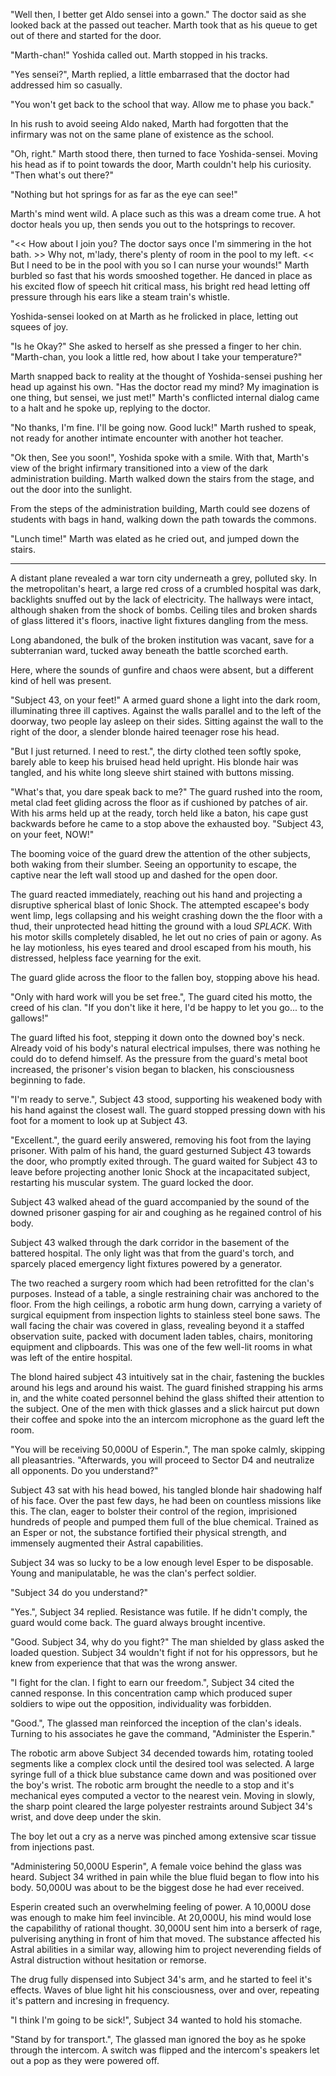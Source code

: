 "Well then, I better get Aldo sensei into a gown." The doctor said as she looked back at the passed out teacher. Marth took that as his queue to get out of there and started for the door.

"Marth-chan!" Yoshida called out. Marth stopped in his tracks.

"Yes sensei?", Marth replied, a little embarrased that the doctor had addressed him so casually.

"You won't get back to the school that way. Allow me to phase you back."

In his rush to avoid seeing Aldo naked, Marth had forgotten that the infirmary was not on the same plane of existence as the school.

"Oh, right." Marth stood there, then turned to face Yoshida-sensei. Moving his head as if to point towards the door, Marth couldn't help his curiosity. "Then what's out there?"

"Nothing but hot springs for as far as the eye can see!"

Marth's mind went wild. A place such as this was a dream come true. A hot doctor heals you up, then sends you out to the hotsprings to recover.

"<< How about I join you? The doctor says once I'm simmering in the hot bath. >> Why not, m'lady, there's plenty of room in the pool to my left. << But I need to be in the pool with you so I can nurse your wounds!" Marth burbled so fast that his words smooshed together. He danced in place as his excited flow of speech hit critical mass, his bright red head letting off pressure through his ears like a steam train's whistle. 

Yoshida-sensei looked on at Marth as he frolicked in place, letting out squees of joy.

"Is he Okay?" She asked to herself as she pressed a finger to her chin. "Marth-chan, you look a little red, how about I take your temperature?"

Marth snapped back to reality at the thought of Yoshida-sensei pushing her head up against his own. "Has the doctor read my mind? My imagination is one thing, but sensei, we just met!" Marth's conflicted internal dialog came to a halt and he spoke up, replying to the doctor.

"No thanks, I'm fine. I'll be going now. Good luck!" Marth rushed to speak, not ready for another intimate encounter with another hot teacher.

"Ok then, See you soon!", Yoshida spoke with a smile. With that, Marth's view of the bright infirmary transitioned into a view of the dark administration building. Marth walked down the stairs from the stage, and out the door into the sunlight.

From the steps of the administration building, Marth could see dozens of students with bags in hand, walking down the path towards the commons.

"Lunch time!" Marth was elated as he cried out, and jumped down the stairs.

---

A distant plane revealed a war torn city underneath a grey, polluted sky. In the metropolitan's heart, a large red cross of a crumbled hospital was dark, backlights snuffed out by the lack of electricity. The hallways were intact, although shaken from the shock of bombs. Ceiling tiles and broken shards of glass littered it's floors, inactive light fixtures dangling from the mess.

Long abandoned, the bulk of the broken institution was vacant, save for a subterranian ward, tucked away beneath the battle scorched earth.

Here, where the sounds of gunfire and chaos were absent, but a different kind of hell was present.

"Subject 43, on your feet!" A armed guard shone a light into the dark room, illuminating three ill captives. Against the walls parallel and to the left of the doorway, two people lay asleep on their sides. Sitting against the wall to the right of the door, a slender blonde haired teenager rose his head.

"But I just returned. I need to rest.", the dirty clothed teen softly spoke, barely able to keep his bruised head held upright. His blonde hair was tangled, and his white long sleeve shirt stained with buttons missing.

"What's that, you dare speak back to me?" The guard rushed into the room, metal clad feet gliding across the floor as if cushioned by patches of air. With his arms held up at the ready, torch held like a baton, his cape gust backwards before he came to a stop above the exhausted boy. "Subject 43, on your feet, NOW!"

The booming voice of the guard drew the attention of the other subjects, both waking from their slumber. Seeing an opportunity to escape, the captive near the left wall stood up and dashed for the open door.

The guard reacted immediately, reaching out his hand and 
projecting a disruptive spherical blast of Ionic Shock. The attempted escapee's body went limp, legs collapsing and his weight crashing down the the floor with a thud, their unprotected head hitting the ground with a loud _SPLACK_. With his motor skills completely disabled, he let out no cries of pain or agony. As he lay motionless, his eyes teared and drool escaped from his mouth, his distressed, helpless face yearning for the exit. 

The guard glide across the floor to the fallen boy, stopping above his head.

"Only with hard work will you be set free.", The guard cited his motto, the creed of his clan. "If you don't like it here, I'd be happy to let you go... to the gallows!"

The guard lifted his foot, stepping it down onto the downed boy's neck. Already void of his body's natural electrical impulses, there was nothing he could do to defend himself. As the pressure from the guard's metal boot increased, the prisoner's vision began to blacken, his consciousness beginning to fade.

"I'm ready to serve.", Subject 43 stood, supporting his weakened body with his hand against the closest wall. The guard stopped pressing down with his foot for a moment to look up at Subject 43.

"Excellent.", the guard eerily answered, removing his foot from the laying prisoner. With palm of his hand, the guard gesturned Subject 43 towards the door, who promptly exited through. The guard waited for Subject 43 to leave before projecting another Ionic Shock at the incapacitated subject, restarting his muscular system. The guard locked the door.

Subject 43 walked ahead of the guard accompanied by the sound of the downed prisoner gasping for air and coughing as he regained control of his body.

Subject 43 walked through the dark corridor in the basement of the battered hospital. The only light was that from the guard's torch, and sparcely placed emergency light fixtures powered by a generator.

The two reached a surgery room which had been retrofitted for the clan's purposes. Instead of a table, a single restraining chair was anchored to the floor. From the high ceilings, a robotic arm hung down, carrying a variety of surgical equipment from inspection lights to stainless steel bone saws. The wall facing the chair was covered in glass, revealing beyond it a staffed observation suite, packed with document laden tables, chairs, monitoring equipment and clipboards. This was one of the few well-lit rooms in what was left of the entire hospital. 

The blond haired subject 43 intuitively sat in the chair, fastening the buckles around his legs and around his waist. The guard finished strapping his arms in, and the white coated personnel behind the glass shifted their attention to the subject. One of the men with thick glasses and a slick haircut put down their coffee and spoke into the an intercom microphone as the guard left the room.

"You will be receiving 50,000U of Esperin.", The man spoke calmly, skipping all pleasantries. "Afterwards, you will proceed to Sector D4 and neutralize all opponents. Do you understand?"

Subject 43 sat with his head bowed, his tangled blonde hair shadowing half of his face. Over the past few days, he had been on countless missions like this. The clan, eager to bolster their control of the region, imprisioned hundreds of people and pumped them full of the blue chemical. Trained as an Esper or not, the substance fortified their physical strength, and immensely augmented their Astral capabilities.

Subject 34 was so lucky to be a low enough level Esper to be disposable. Young and manipulatable, he was the clan's perfect soldier.

"Subject 34 do you understand?"

"Yes.", Subject 34 replied. Resistance was futile. If he didn't comply, the guard would come back. The guard always brought incentive.

"Good. Subject 34, why do you fight?" The man shielded by glass asked the loaded question. Subject 34 wouldn't fight if not for his oppressors, but he knew from experience that that was the wrong answer.

"I fight for the clan. I fight to earn our freedom.", Subject 34 cited the canned response. In this concentration camp which produced super soldiers to wipe out the opposition, individuality was forbidden. 

"Good.", The glassed man reinforced the inception of the clan's ideals. Turning to his associates he gave the command, "Administer the Esperin."

The robotic arm above Subject 34 decended towards him, rotating tooled segments like a complex clock until the desired tool was selected. A large syringe full of a thick blue substance came down and was positioned over the boy's wrist. The robotic arm brought the needle to a stop and it's mechanical eyes computed a vector to the nearest vein. Moving in slowly, the sharp point cleared the large polyester restraints around Subject 34's wrist, and dove deep under the skin.

The boy let out a cry as a nerve was pinched among extensive scar tissue from injections past.

"Administering 50,000U Esperin", A female voice behind the glass was heard. Subject 34 writhed in pain while the blue fluid began to flow into his body. 50,000U was about to be the biggest dose he had ever received.

Esperin created such an overwhelming feeling of power. A 10,000U dose was enough to make him feel invincible. At 20,000U, his mind would lose the capabilithy of rational thought. 30,000U sent him into a berserk of rage, pulverising anything in front of him that moved. The substance affected his Astral abilities in a similar way, allowing him to project neverending fields of Astral distruction without hesitation or remorse.

The drug fully dispensed into Subject 34's arm, and he started to feel it's effects. Waves of blue light hit his consciousness, over and over, repeating it's pattern and incresing in frequency.

"I think I'm going to be sick!", Subject 34 wanted to hold his stomache.

"Stand by for transport.", The glassed man ignored the boy as he spoke through the intercom. A switch was flipped and the intercom's speakers let out a pop as they were powered off.



 
